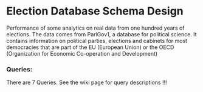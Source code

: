# Election Database Schema Design
Performance of some analytics on real data from one hundred years of elections. The data comes from ParlGov1, a database for political science. It contains information on political parties, elections and cabinets for most democracies that are part of the EU (European Union) or the OECD (Organization for Economic Co-operation and Development)


<h3> Queries: </h3>

There are 7 Queries. See the wiki page for query descriptions !!!
